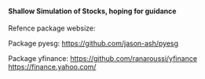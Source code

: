 #### Shallow Simulation of Stocks, hoping for guidance
Refence package websize:


Package pyesg: <https://github.com/jason-ash/pyesg>


Package yfinance: <https://github.com/ranaroussi/yfinance> <https://finance.yahoo.com/>
